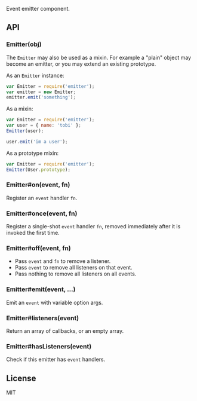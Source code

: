 Event emitter component.

## API

### Emitter(obj)

  The `Emitter` may also be used as a mixin. For example
  a "plain" object may become an emitter, or you may
  extend an existing prototype.

  As an `Emitter` instance:

```js
var Emitter = require('emitter');
var emitter = new Emitter;
emitter.emit('something');
```

  As a mixin:

```js
var Emitter = require('emitter');
var user = { name: 'tobi' };
Emitter(user);

user.emit('im a user');
```

  As a prototype mixin:

```js
var Emitter = require('emitter');
Emitter(User.prototype);
```

### Emitter#on(event, fn)

  Register an `event` handler `fn`.

### Emitter#once(event, fn)

  Register a single-shot `event` handler `fn`,
  removed immediately after it is invoked the
  first time.

### Emitter#off(event, fn)

  * Pass `event` and `fn` to remove a listener.
  * Pass `event` to remove all listeners on that event.
  * Pass nothing to remove all listeners on all events.

### Emitter#emit(event, ...)

  Emit an `event` with variable option args.

### Emitter#listeners(event)

  Return an array of callbacks, or an empty array.

### Emitter#hasListeners(event)

  Check if this emitter has `event` handlers.

## License

MIT
